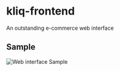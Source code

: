 # kliq-frontend
An outstanding e-commerce web interface


## Sample

![Web interface Sample](./chrome_sample.png "Web interface Sample")

